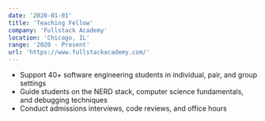 ```yaml
---
date: '2020-01-01'
title: 'Teaching Fellow'
company: 'Fullstack Academy'
location: 'Chicago, IL'
range: '2020 - Present'
url: 'https://www.fullstackacademy.com/'
---
```


- Support 40+ software engineering students in individual, pair, and group settings
- Guide students on the NERD stack, computer science fundamentals, and debugging techniques
- Conduct admissions interviews, code reviews, and office hours
